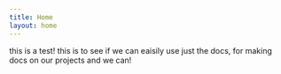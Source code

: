 ```yaml
---
title: Home
layout: home
---
```


this is a test!
this is to see if we can eaisily use just the docs, for making docs on our projects and we can!
